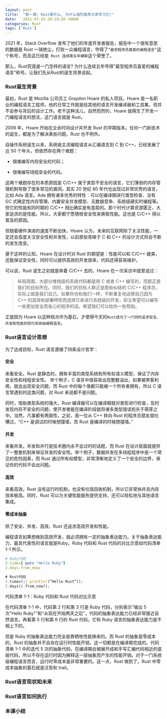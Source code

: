 ```yaml
---
layout: post
title:  "第一课: Rust是什么, 为什么强烈推荐大家学习它!"
date:   2021-07-24 20:19:20 +0800
categories: Rust
tags: ['Rust']
---
```


2021 年，Stack Overflow 发布了他们的年度开发者报告，报告中一个很有意思的数据是 Rust 一骑绝尘，打败一众编程语言，夺得了`“最受程序员喜爱的编程语言”`这个称号，而且这已经是` Rust 连续第五年蝉联`这个荣誉了。

那么，Rust究竟是一门怎样的语言? 为什么连续五年夺得"最受程序员喜爱的编程语言"称号。让我们先从Rust的诞生背景说起。

### Rust诞生背景

最初，Rust 是 Mozilla 公司员工 Graydon Hoare 的私人项目。Hoare 是一名职业的编程语言工程师，他的日常工作就是给其他的语言开发编译器和工具集，但并不会参与背后的设计工作。老干这种活儿，自然而然的，Hoare 就萌生了开发一门编程语言的想法，这门语言就是 Rust。

2006 年，Hoare 开始在业余时间设计并开发 Rust 的早期版本。任何一门新技术的诞生，都是为了解决某些问题，Rust 也不例外。

自操作系统诞生以来，系统级主流编程语言从汇编语言到 C 到 C++，已经发展了近 50 个年头，但依然存在两个难题：

- 很难编写内存安全的代码；
+ 很难编写线程安全的代码。

这两个难题存在的本质原因是 C/C++ 属于类型不安全的语言，它们薄弱的内存管理机制导致了很多常见的漏洞。其实 20 世纪 80 年代也出现过非常优秀的语言，比如 Ada 语言。Ada 拥有诸多优秀的特性：可以在编译期进行类型检查、没有 GC 式确定性内存管理、内置安全并发模型、无数据竞争、系统级硬实时编程等。但它的性能和同时期的 C/C++ 相比确实是有差距的。那个时代计算资源匮乏，大家追求的是性能。所以，大家都宁愿牺牲安全性来换取性能。这也是 C/C++ 得以普及的原因。

但随着硬件演进的速度不断加快，Hoare 认为，未来的互联网除了关注性能，一定还会高度关注安全性和并发性，以前那些青睐于 C 和 C++ 的设计方式将会不断的发生改变。

基于这样的认知，Hoare 在设计时对 Rust 的期望是：性能可以和 C/C++ 媲美，还能保证安全性，同时可以提供高效的开发效率，代码还得容易维护。

可以说，Rust 诞生之初就是奔着 C/C++ 去的，Hoare 在一次采访中就曾说过：
> 纵观周围，大部分堆栈级的系统代码都是用 C 或者 C++ 编写的，而那正是我们的目标所在。同时，我们的目标人群正是那些纠结的 C/C++ 程序员，实际上就是我们自己。如果你也和我们一样，不断重复地迫使自己因为 C++ 的高效和部署特性而选择它来进行系统级的开发，却又希望可以编写一些更加安全而省心的程序的话，希望我们可以给你一些帮助。

正是因为 Hoare 以这种观点作为基石，才使得今天的`Rust成为了一门同时追求安全、并发和性能的现代系统级编程语言`。

### Rust语言设计思想

为了达成目标，Rust 语言遵循了四条设计哲学：

#### 安全

来看安全。Rust 是静态的，拥有丰富的类型系统和所有权语义模型，保证了内存安全性和线程安全性。 举个例子，C 语言中很容易出现整数溢出，如果被黑客利用，就会出现安全问题，而 Rust 中的每个值都只能被一个所有者拥有，所以 C 语言常遇到的这类问题，对 Rust 来说都不是问题。

同时，借助类型系统的强大，Rust 编译器可以在编译期就对类型进行检查，及时发现内存不安全的问题，使开发者能在编译阶段就将诸多类型错误扼杀于萌芽之中。当然，凡事都有两面性，之前，我一位从 C++ 转向 Rust 的程序员朋友就吐槽过，“C++ 是调试的时候想撞墙，而 Rust 是编译的时候想撞墙。”

#### 并发

来看并发。并发和并行是技术圈内永不会过时的话题，而 Rust 在设计层面就提供了一整套机制来保证并发的安全性。举个例子，数据并发在多线程程序中是一个常见的危险因素，而 Rust 通过所有权模型，非常清晰地定义了一个安全的边界，保证你的代码不会出问题。

#### 高效

来看高效。Rust 没有运行时机制，也没有垃圾回收机制，所以它非常快并且内存效率极高。同时，Rust 可以为关键性能服务提供支持，还可以轻松地与其他语言集成。

#### 零成本抽象

除了安全、并发、高效，Rust 还追求高效开发和性能。

编程语言如果想做到高效开发，就必须拥有一定的抽象表达能力。关于抽象表达能力，最具代表性的语言就是Ruby。Ruby 代码和 Rust 代码的对比示意如代码清单 1-1 所示。

```Ruby
# Ruby代码
5.times{ puts "Hello Ruby"}
2.days.from_now;
```

```Rust
# Rust代码
5.times(|| println!(“Hello Rust”));
2.days().from_now();
```

代码清单 1-1：Ruby 代码和 Rust 代码对比示意

在代码清单 1-1 中，代码第 2 行和第 3 行是 Ruby 代码，分别表示“输出 5 次"Hello Ruby"”和“从现在开始两天之后”，代码的抽象表达能力已经非常接近自然语言。再看第 5 行和第 6 行的 Rust 代码，它和 Ruby 语言的抽象表达能力是不相上下的。

但是 Ruby 的抽象表达能力完全是靠牺牲性能换来的。而 Rust 的抽象是零成本的，Rust 的抽象并不会存在运行时性能开销，这一切都是在编译期完成的。代码清单 1-1 中的迭代 5 次的抽象代码，在编译期会被展开成和手写汇编代码相近的底层代码，所以不存在运行时因为解释这一层抽象而产生的性能开销。对于一门系统级编程语言而言，运行时零成本是非常重要的。这一点，Rust 做到了。Rust 中零成本抽象的基石就是泛型和 trait。

### Rust语言现状和未来

### Rust语言如何执行

### 本课小结
